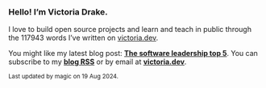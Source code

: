 ### Hello! I’m Victoria Drake.

I love to build open source projects and learn and teach in public through the 117943 words I’ve written on [victoria.dev](https://victoria.dev).

You might like my latest blog post: **[The software leadership top 5](https://victoria.dev/blog/the-software-leadership-top-5/)**. You can subscribe to my [**blog RSS**](https://victoria.dev/index.xml) or by email at [**victoria.dev**](https://victoria.dev).

<sub>Last updated by magic on 19 Aug 2024.</sub>
